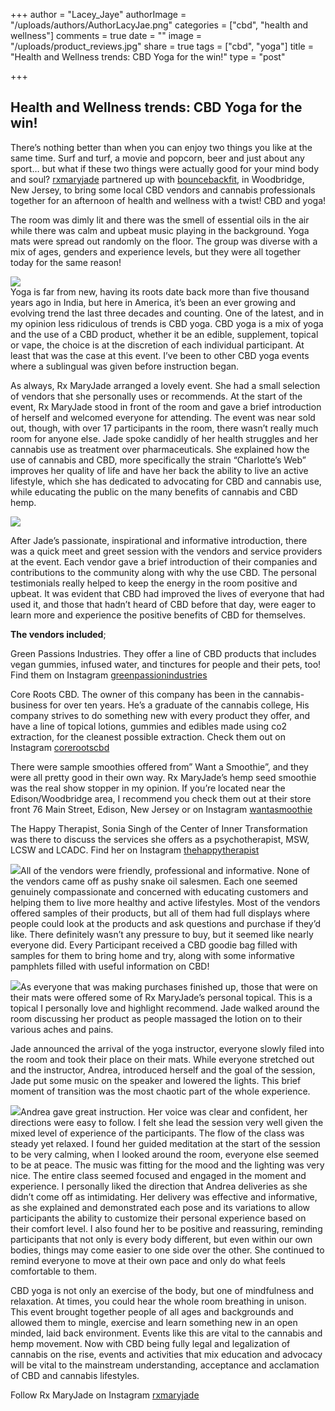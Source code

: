 +++
author = "Lacey_Jaye"
authorImage = "/uploads/authors/AuthorLacyJae.png"
categories = ["cbd", "health and wellness"]
comments = true
date = ""
image = "/uploads/product_reviews.jpg"
share = true
tags = ["cbd", "yoga"]
title = "Health and Wellness trends: CBD Yoga for the win!"
type = "post"

+++
## **Health and Wellness trends: CBD Yoga for the win!**

There’s nothing better than when you can enjoy two things you like at the same time. Surf and turf, a movie and popcorn, beer and just about any sport… but what if these two things were actually good for your mind body and soul? [rxmaryjade](https://www.rxmaryjade.com/ "https://www.Rxmaryjade.com/") partnered up with [bouncebackfit](https://www.bouncebackfit.com/ "https://www.bouncebackfit.com/"), in Woodbridge, New Jersey, to bring some local CBD vendors and cannabis professionals together for an afternoon of health and wellness with a twist! CBD and yoga!

The room was dimly lit and there was the smell of essential oils in the air while there was calm and upbeat music playing in the background. Yoga mats were spread out randomly on the floor. The group was diverse with a mix of ages, genders and experience levels, but they were all together today for the same reason!

![](/uploads/yogamats.jpg)  
Yoga is far from new, having its roots date back more than five thousand years ago in India, but here in America, it’s been an ever growing and evolving trend the last three decades and counting. One of the latest, and in my opinion less ridiculous of trends is CBD yoga. CBD yoga is a mix of yoga and the use of a CBD product, whether it be an edible, supplement, topical or vape, the choice is at the discretion of each individual participant. At least that was the case at this event. I’ve been to other CBD yoga events where a sublingual was given before instruction began.

As always, Rx MaryJade arranged a lovely event. She had a small selection of vendors that she personally uses or recommends. At the start of the event, Rx MaryJade stood in front of the room and gave a brief introduction of herself and welcomed everyone for attending. The event was near sold out, though, with over 17 participants in the room, there wasn’t really much room for anyone else. Jade spoke candidly of her health struggles and her cannabis use as treatment over pharmaceuticals. She explained how the use of cannabis and CBD, more specifically the strain “Charlotte’s Web” improves her quality of life and have her back the ability to live an active lifestyle, which she has dedicated to advocating for CBD and cannabis use, while educating the public on the many benefits of cannabis and CBD hemp.

![](/uploads/yogavendors.jpg)

After Jade’s passionate, inspirational and informative introduction, there was a quick meet and greet session with the vendors and service providers at the event. Each vendor gave a brief introduction of their companies and contributions to the community along with why the use CBD. The personal testimonials really helped to keep the energy in the room positive and upbeat. It was evident that CBD had improved the lives of everyone that had used it, and those that hadn’t heard of CBD before that day, were eager to learn more and experience the positive benefits of CBD for themselves.

**The vendors included**;

Green Passions Industries. They offer a line of CBD products that includes vegan gummies, infused water, and tinctures for people and their pets, too! Find them on Instagram [greenpassionindustries](https://instagram.com/greenpassionindustries?utm_source=ig_profile_share&igshid=9lczv0yrimeq "https://instagram.com/greenpassionindustries?utm_source=ig_profile_share&igshid=9lczv0yrimeq")

Core Roots CBD. The owner of this company has been in the cannabis- business for over ten years. He’s a graduate of the cannabis college, His company strives to do something new with every product they offer, and have a line of topical lotions, gummies and edibles made using co2 extraction, for the cleanest possible extraction. Check them out on Instagram [corerootscbd](https://instagram.com/corerootscbd?utm_source=ig_profile_share&igshid=176we1ws7a5e3 "https://instagram.com/corerootscbd?utm_source=ig_profile_share&igshid=176we1ws7a5e3")

There were sample smoothies offered from” Want a Smoothie”, and they were all pretty good in their own way. Rx MaryJade’s hemp seed smoothie was the real show stopper in my opinion. If you’re located near the Edison/Woodbridge area, I recommend you check them out at their store front 76 Main Street, Edison, New Jersey or on Instagram [wantasmoothie](https://instagram.com/wantasmoothie?utm_source=ig_profile_share&igshid=1vv7oni10uqtp "https://instagram.com/wantasmoothie?utm_source=ig_profile_share&igshid=1vv7oni10uqtp")

The Happy Therapist, Sonia Singh of the Center of Inner Transformation was there to discuss the services she offers as a psychotherapist, MSW, LCSW and LCADC. Find her on Instagram [thehappytherapist](https://instagram.com/thehappytherapist?utm_source=ig_profile_share&igshid=l0jbcafhhiwe "https://instagram.com/thehappytherapist?utm_source=ig_profile_share&igshid=l0jbcafhhiwe")

![](/uploads/yogavendors2.jpg)All of the vendors were friendly, professional and informative. None of the vendors came off as pushy snake oil salesmen. Each one seemed genuinely compassionate and concerned with educating customers and helping them to live more healthy and active lifestyles. Most of the vendors offered samples of their products, but all of them had full displays where people could look at the products and ask questions and purchase if they’d like. There definitely wasn’t any pressure to buy, but it seemed like nearly everyone did. Every Participant received a CBD goodie bag filled with samples for them to bring home and try, along with some informative pamphlets filled with useful information on CBD!

![](/uploads/yogaswag.jpg)As everyone that was making purchases finished up, those that were on their mats were offered some of Rx MaryJade’s personal topical. This is a topical I personally love and highlight recommend. Jade walked around the room discussing her product as people massaged the lotion on to their various aches and pains.

Jade announced the arrival of the yoga instructor, everyone slowly filed into the room and took their place on their mats. While everyone stretched out and the instructor, Andrea, introduced herself and the goal of the session, Jade put some music on the speaker and lowered the lights. This brief moment of transition was the most chaotic part of the whole experience.

![](/uploads/yogapeople.jpg)Andrea gave great instruction. Her voice was clear and confident, her directions were easy to follow. I felt she lead the session very well given the mixed level of experience of the participants. The flow of the class was steady yet relaxed. I found her guided meditation at the start of the session to be very calming, when I looked around the room, everyone else seemed to be at peace. The music was fitting for the mood and the lighting was very nice. The entire class seemed focused and engaged in the moment and experience. I personally liked the direction that Andrea deliveries as she didn’t come off as intimidating. Her delivery was effective and informative, as she explained and demonstrated each pose and its variations to allow participants the ability to customize their personal experience based on their comfort level. I also found her to be positive and reassuring, reminding participants that not only is every body different, but even within our own bodies, things may come easier to one side over the other. She continued to remind everyone to move at their own pace and only do what feels comfortable to them.

CBD yoga is not only an exercise of the body, but one of mindfulness and relaxation. At times, you could hear the whole room breathing in unison. This event brought together people of all ages and backgrounds and allowed them to mingle, exercise and learn something new in an open minded, laid back environment. Events like this are vital to the cannabis and hemp movement. Now with CBD being fully legal and legalization of cannabis on the rise, events and activities that mix education and advocacy will be vital to the mainstream understanding, acceptance and acclamation of CBD and cannabis lifestyles.

Follow Rx MaryJade on Instagram  [rxmaryjade](https://instagram.com/rxmaryjade?utm_source=ig_profile_share&igshid=q9wyhucrisi8 "https://instagram.com/rxmaryjade?utm_source=ig_profile_share&igshid=q9wyhucrisi8")